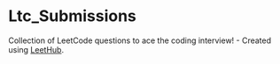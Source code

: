 # Ltc_Submissions
Collection of LeetCode questions to ace the coding interview! - Created using [LeetHub](https://github.com/QasimWani/LeetHub).
